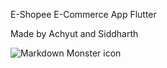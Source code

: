 E-Shopee E-Commerce App Flutter 

Made by Achyut and Siddharth 

<img src="C:\Users\Achyut\Desktop\project images/home_screen.png"
     alt="Markdown Monster icon"
     style="float: left; margin-right: 10px;" />
